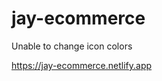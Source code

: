 # jay-ecommerce

<!-- Problem -->
Unable to change icon colors

<!-- Site -->
https://jay-ecommerce.netlify.app
